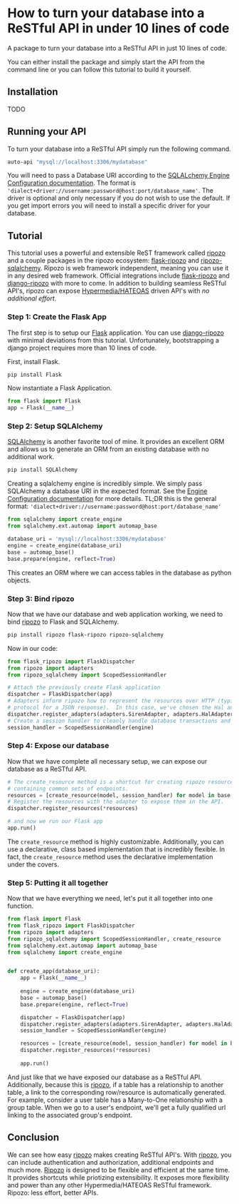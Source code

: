 # How to turn your database into a ReSTful API in under 10 lines of code

A package to turn your database into a ReSTful API in just 10 lines of code.

You can either install the package and simply start the API from the
command line or you can follow this tutorial to build it yourself.

## Installation

TODO

## Running your API

To turn your database into a ReSTful API simply run the following command.

```bash
auto-api "mysql://localhost:3306/mydatabase"
```

You will need to pass a Database URI according to the 
[SQLALchemy Engine Configuration documentation](http://docs.sqlalchemy.org/en/rel_1_0/core/engines.html).
The format is `'dialect+driver://username:password@host:port/database_name'`.
The driver is optional and only necessary if you do not wish to use the default.  If you get import errors
you will need to install a specific driver for your database.

## Tutorial

This tutorial uses a powerful and extensible ReST framework called
[ripozo](https://github.com/vertical-knowledge/ripozo) and a couple
packages in the ripozo ecosystem: [flask-ripozo](https://github.com/vertical-knowledge/flask-ripozo)
and [ripozo-sqlalchemy](https://github.com/vertical-knowledge/ripozo-sqlalchemy).  Ripozo
is web framework independent, meaning you can use it in any desired web framework.
Official integrations include [flask-ripozo](https://github.com/vertical-knowledge/flask-ripozo)
and [django-ripozo](https://github.com/vertical-knowledge/django-ripozo) with more to come.
In addition to building seamless ReSTful API's, ripozo can expose [Hypermedia/HATEOAS](http://roy.gbiv.com/untangled/2008/rest-apis-must-be-hypertext-driven)
driven API's with *no additional effort*.

### Step 1: Create the Flask App

The first step is to setup our [Flask](https://github.com/mitsuhiko/flask) application.
You can use [django-ripozo](https://github.com/vertical-knowledge/django-ripozo) 
with minimal deviations from this tutorial.
Unfortunately, bootstrapping a django project requires more than 10 lines of code.

First, install Flask.

```bash
pip install Flask
```

Now instantiate a Flask Application.

```python
from flask import Flask
app = Flask(__name__)
```

### Step 2: Setup SQLAlchemy

[SQLAlchemy](http://www.sqlalchemy.org/) is another favorite tool of mine.  It provides
an excellent ORM and allows us to generate an ORM from an existing database
with no additional work.

```bash
pip install SQLAlchemy
```

Creating a sqlalchemy engine is incredibly simple.  We simply
pass SQLAlchemy a database URI in the expected format.  See
the [Engine Configuration documentation](http://docs.sqlalchemy.org/en/rel_1_0/core/engines.html)
for more details. TL;DR this is the general format: 
`'dialect+driver://username:password@host:port/database_name'`

```python
from sqlalchemy import create_engine
from sqlalchemy.ext.automap import automap_base

database_uri = 'mysql://localhost:3306/mydatabase'
engine = create_engine(database_uri)
base = automap_base()
base.prepare(engine, reflect=True)
```

This creates an ORM where we can access tables in the database
as python objects.

### Step 3: Bind ripozo

Now that we have our database and web application working, we need to bind 
[ripozo](https://github.com/vertical-knowledge/ripozo) to Flask and SQLAlchemy.

```bash
pip install ripozo flask-ripozo ripozo-sqlalchemy
```

Now in our code:

```python
from flask_ripozo import FlaskDispatcher
from ripozo import adapters
from ripozo_sqlalchemy import ScopedSessionHandler

# Attach the previously create Flask application
dispatcher = FlaskDispatcher(app)
# Adapters inform ripozo how to represent the resources over HTTP (typically a
# protocol for a JSON response).  In this case, we've chosen the Hal and SIREN protocols.
dispatcher.register_adapters(adapters.SirenAdapter, adapters.HalAdapter)
# Create a session handler to cleanly handle database transactions and cleanup
session_handler = ScopedSessionHandler(engine)
```

### Step 4: Expose our database

Now that we have complete all necessary setup, we can
expose our database as a ReSTful API.

```python
# The create_resource method is a shortcut for creating ripozo resources 
# containing common sets of endpoints.
resources = [create_resource(model, session_handler) for model in base.classes]
# Register the resources with the adapter to expose them in the API.
dispatcher.register_resources(*resources)

# and now we run our Flask app
app.run()
```

The ``create_resource`` method is highly customizable.  Additionally, you can use a
declarative, class based implementation that is incredibly flexible.  In fact,
the ``create_resource`` method uses the declarative implementation under the covers.

### Step 5: Putting it all together

Now that we have everything we need, let's put it all together
into one function.

```python
from flask import Flask
from flask_ripozo import FlaskDispatcher
from ripozo import adapters
from ripozo_sqlalchemy import ScopedSessionHandler, create_resource
from sqlalchemy.ext.automap import automap_base
from sqlalchemy import create_engine


def create_app(database_uri):
    app = Flask(__name__)
    
    engine = create_engine(database_uri)
    base = automap_base()
    base.prepare(engine, reflect=True)

    dispatcher = FlaskDispatcher(app)
    dispatcher.register_adapters(adapters.SirenAdapter, adapters.HalAdapter)
    session_handler = ScopedSessionHandler(engine)

    resources = [create_resource(model, session_handler) for model in base.classes]
    dispatcher.register_resources(*resources)
    
    app.run()
```

And just like that we have exposed our database as a ReSTful API.  Additionally,
because this is [ripozo](https://github.com/vertical-knowledge/ripozo), if a table
has a relationship to another table, a link to the corresponding row/resource is 
automatically generated.  For example, consider a user table has a Many-to-One relationship with a group table.
When we go to a user's endpoint, we'll get a fully qualified url linking to the associated group's endpoint.


## Conclusion

We can see how easy [ripozo](https://github.com/vertical-knowledge/ripozo) makes
creating ReSTful API's.  With [ripozo](https://github.com/vertical-knowledge/ripozo),
you can include authentication and authorization, additional endpoints and much more.
[Ripozo](https://github.com/vertical-knowledge/ripozo) is designed to be flexible and 
efficient at the same time.  It provides shortcuts
while priotizing extensibility.  It exposes more flexibility and power than 
any other Hypermedia/HATEOAS ReSTful framework.  Ripozo: less effort, better APIs. 

